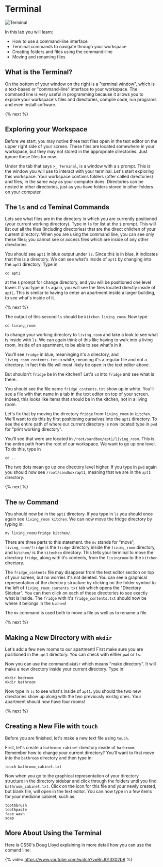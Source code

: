 # Terminal

![Terminal](http://labs.cs50nestm.net/command_line_practice.gif)

In this lab you will learn:

- How to use a command-line interface
- Terminal commands to navigate through your workspace
- Creating folders and files using the command-line
- Moving and renaming files

## What is the Terminal?

On the bottom of your window on the right is a "terminal window", which is a text-based or "command-line" interface to your workspace. The command line is very useful in programming because it allows you to explore your workspace's files and directories, compile code, run programs and even install software. 

{% next %}

## Exploring your Workspace

Before we start, you may notive three text files open in the text editor on the upper right side of your screen. These files are located somewhere in your workspace, but they may not stored in the appropriate directories. Just ignore these files for now.

Under the tab that says `>_ Terminal`, is a window with a `$` prompt. This is the window you will use to interact with your terminal. Let's start exploring this workspace. Your workspace contains folders (ofter called directories) and files, in the same way as your computer does. Directories can be nested in other directories, just as you have folders stored in other folders on your computer.

## The `ls` and `cd` Teminal Commands

Lets see what files are in the directory in which you are currently positioned (your current working directory). Type in `ls` for list at the `$` prompt. This will list out all the files (including directories) that are the direct children of your current directory. When you are using the command line, you can see only these files; you cannot see or access files which are inside of any other directories. 

You should see `apt1` in blue output under `ls`. Since this is in blue, it indicates that this is a directory. We can see what's inside of `apt1` by changing into the `apt1` directory. Type in 

```
cd apt1
```

at the `$` prompt for change directory, and you will be positioned one level lower. If you type in `ls` again, you will see the files located directly inside of `apt1`. This is similar to having to enter an apartment inside a larger building, to see what's inside of it.

{% next %}

The output of this second `ls` should be `kitchen living_room`. Now type 

```
cd living_room
``` 

to change your working directory to `living_room` and take a look to see what is inside with `ls`. We can again think of this like having to walk into a living room, inside of an apartment, to be able to see what's in it.

You'll see `fridge` in blue, meaninging it's a directory, and `living_room_contents.txt` in white, meaning it's a regular file and not a directory. In fact this file will most likely be open in the text editor above.

But shouldn't `fridge` be in the kitchen? Let's `cd` into `fridge` and see what is there. 

You should see the file name `fridge_contents.txt` show up in white. You'll see a file with that name in a tab in the text editor on top of your screen. Indeed, this looks like items that should be in the kitchen, not in a living room.

Let's fix that by moving the directory `fridge` from `living_room` to `kitchen`. We'll want to do this by first positioning ourselves into the `apt1` directory. To see the entire path of where our current directory is now located type in `pwd` for "print working directory".

You'll see that were are located in `/root/sandbox/apt1/living_room`. This is the entire path from the root of our workspace. We want to go up one level. To do this, type in 

```
cd ..
```

The two dots mean go up one directory level higher. If you type in `pwd` again you should now see `/root/sandbox/apt1`, meaning that we are in the `apt1` directory.

{% next %}

## The `mv` Command

You should now be in the `apt1` directory. If you type in `ls` you should once again see `living_room kitchen`. We can now move the fridge directory by typing in:

```
mv living_room/fridge kitchen/
```

There are three parts to this statement. the `mv` stands for "move", `living_room/fridge` is the `fridge` directory inside the `living_room` directory, and `kitchen/` is the `kitechen` directory. This tells your terminal to move the  directory `fridge`, along with it's contents, from the `livingroom` to the `kitchen` directory.

The `fridge_contents` file may disappear from the text editor section on top of your screen, but no worries it's not deleted. You can see a graphical representation of the directory structure by clicking on the folder symbol to the left of `living_room_contents.txt` tab which opens the "Directory Sidebar". You can then click on each of these directories to see exactly what is inside. The `fridge` with it's `fridge_contents.txt` should now be where it belongs in the `kichen`!

The `mv` command is used both to move a file as well as to rename a file.

{% next %}

## Making a New Directory with `mkdir`

Let's add a few new rooms to our apartment! First make sure you are positioned in the `apt1` directory. You can check with either `pwd` or `ls`.

Now you can use the command `mkdir` which means "make directory". It will make a new directory inside your current directory. Type in:

```
mkdir bedroom
mkdir bathroom
```

Now type in `ls` to see what's inside of `apt1`. you should the two new directories show up along with the two previously existig ones. Your apartment should now have four rooms!

{% next %}

## Creating a New File with `touch`

Before you are finished, let's make a new text file using `touch`.

First, let's create a `bathroom_cabinet` directory inside of `bathroom`. Remember how to change your current directory? You'll want to first move into the `bathroom` directory and then type in:

```
touch bathroom_cabinet.txt
```
Now when you go to the graphical representation of your directory structure in the directory sidebar and click through the folders until you find `bathroom_cabinet.txt`. Click on the icon for this file and your newly created, but blank file, will open in the text editor. You can now type in a few items for your medicine cabinet, such as:

```
toothbrush
toothpaste
face wash
soap
```

## More About Using the Terminal

Here is CS50's Doug Lloyd explaining in more detail how you can use the comand line:

{% video https://www.youtube.com/watch?v=BnJ013X02b8 %}
